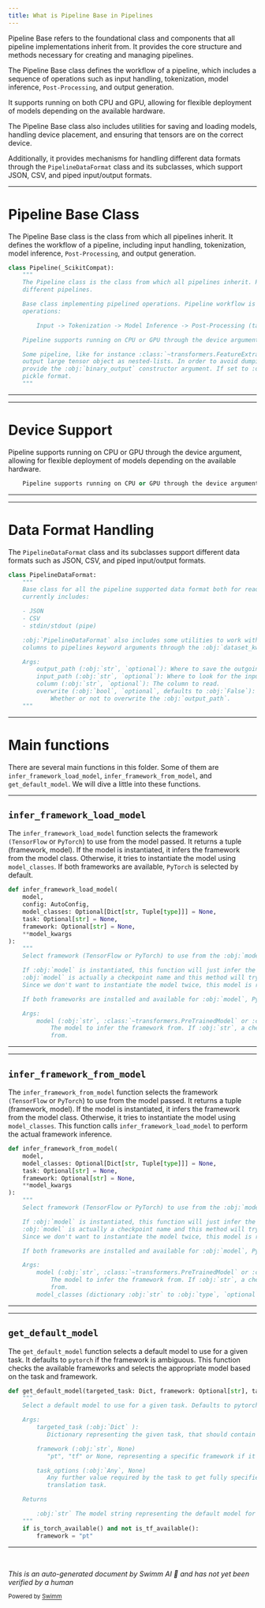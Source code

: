 ```yaml
---
title: What is Pipeline Base in Pipelines
---
```

Pipeline Base refers to the foundational class and components that all pipeline implementations inherit from. It provides the core structure and methods necessary for creating and managing pipelines.

The Pipeline Base class defines the workflow of a pipeline, which includes a sequence of operations such as input handling, tokenization, model inference, <SwmToken path="src/transformers/pipelines/base.py" pos="596:15:17" line-data="        Input -&gt; Tokenization -&gt; Model Inference -&gt; Post-Processing (task dependent) -&gt; Output">`Post-Processing`</SwmToken>, and output generation.

It supports running on both CPU and GPU, allowing for flexible deployment of models depending on the available hardware.

The Pipeline Base class also includes utilities for saving and loading models, handling device placement, and ensuring that tensors are on the correct device.

Additionally, it provides mechanisms for handling different data formats through the <SwmToken path="src/transformers/pipelines/base.py" pos="292:2:2" line-data="class PipelineDataFormat:">`PipelineDataFormat`</SwmToken> class and its subclasses, which support JSON, CSV, and piped input/output formats.

<SwmSnippet path="/src/transformers/pipelines/base.py" line="588">

---

# Pipeline Base Class

The Pipeline Base class is the class from which all pipelines inherit. It defines the workflow of a pipeline, including input handling, tokenization, model inference, <SwmToken path="src/transformers/pipelines/base.py" pos="596:15:17" line-data="        Input -&gt; Tokenization -&gt; Model Inference -&gt; Post-Processing (task dependent) -&gt; Output">`Post-Processing`</SwmToken>, and output generation.

```python
class Pipeline(_ScikitCompat):
    """
    The Pipeline class is the class from which all pipelines inherit. Refer to this class for methods shared across
    different pipelines.

    Base class implementing pipelined operations. Pipeline workflow is defined as a sequence of the following
    operations:

        Input -> Tokenization -> Model Inference -> Post-Processing (task dependent) -> Output

    Pipeline supports running on CPU or GPU through the device argument (see below).

    Some pipeline, like for instance :class:`~transformers.FeatureExtractionPipeline` (:obj:`'feature-extraction'` )
    output large tensor object as nested-lists. In order to avoid dumping such large structure as textual data we
    provide the :obj:`binary_output` constructor argument. If set to :obj:`True`, the output will be stored in the
    pickle format.
    """
```

---

</SwmSnippet>

<SwmSnippet path="/src/transformers/pipelines/base.py" line="598">

---

# Device Support

Pipeline supports running on CPU or GPU through the device argument, allowing for flexible deployment of models depending on the available hardware.

```python
    Pipeline supports running on CPU or GPU through the device argument (see below).

```

---

</SwmSnippet>

<SwmSnippet path="/src/transformers/pipelines/base.py" line="292">

---

# Data Format Handling

The <SwmToken path="src/transformers/pipelines/base.py" pos="292:2:2" line-data="class PipelineDataFormat:">`PipelineDataFormat`</SwmToken> class and its subclasses support different data formats such as JSON, CSV, and piped input/output formats.

```python
class PipelineDataFormat:
    """
    Base class for all the pipeline supported data format both for reading and writing. Supported data formats
    currently includes:

    - JSON
    - CSV
    - stdin/stdout (pipe)

    :obj:`PipelineDataFormat` also includes some utilities to work with multi-columns like mapping from datasets
    columns to pipelines keyword arguments through the :obj:`dataset_kwarg_1=dataset_column_1` format.

    Args:
        output_path (:obj:`str`, `optional`): Where to save the outgoing data.
        input_path (:obj:`str`, `optional`): Where to look for the input data.
        column (:obj:`str`, `optional`): The column to read.
        overwrite (:obj:`bool`, `optional`, defaults to :obj:`False`):
            Whether or not to overwrite the :obj:`output_path`.
    """
```

---

</SwmSnippet>

# Main functions

There are several main functions in this folder. Some of them are <SwmToken path="src/transformers/pipelines/base.py" pos="53:2:2" line-data="def infer_framework_load_model(">`infer_framework_load_model`</SwmToken>, <SwmToken path="src/transformers/pipelines/base.py" pos="149:2:2" line-data="def infer_framework_from_model(">`infer_framework_from_model`</SwmToken>, and <SwmToken path="src/transformers/pipelines/base.py" pos="223:2:2" line-data="def get_default_model(targeted_task: Dict, framework: Optional[str], task_options: Optional[Any]) -&gt; str:">`get_default_model`</SwmToken>. We will dive a little into these functions.

<SwmSnippet path="/src/transformers/pipelines/base.py" line="53">

---

## <SwmToken path="src/transformers/pipelines/base.py" pos="53:2:2" line-data="def infer_framework_load_model(">`infer_framework_load_model`</SwmToken>

The <SwmToken path="src/transformers/pipelines/base.py" pos="53:2:2" line-data="def infer_framework_load_model(">`infer_framework_load_model`</SwmToken> function selects the framework <SwmToken path="src/transformers/pipelines/base.py" pos="62:5:6" line-data="    Select framework (TensorFlow or PyTorch) to use from the :obj:`model` passed. Returns a tuple (framework, model).">`(TensorFlow`</SwmToken> or <SwmToken path="src/transformers/pipelines/base.py" pos="62:10:10" line-data="    Select framework (TensorFlow or PyTorch) to use from the :obj:`model` passed. Returns a tuple (framework, model).">`PyTorch`</SwmToken>) to use from the model passed. It returns a tuple (framework, model). If the model is instantiated, it infers the framework from the model class. Otherwise, it tries to instantiate the model using <SwmToken path="src/transformers/pipelines/base.py" pos="56:1:1" line-data="    model_classes: Optional[Dict[str, Tuple[type]]] = None,">`model_classes`</SwmToken>. If both frameworks are available, <SwmToken path="src/transformers/pipelines/base.py" pos="62:10:10" line-data="    Select framework (TensorFlow or PyTorch) to use from the :obj:`model` passed. Returns a tuple (framework, model).">`PyTorch`</SwmToken> is selected by default.

```python
def infer_framework_load_model(
    model,
    config: AutoConfig,
    model_classes: Optional[Dict[str, Tuple[type]]] = None,
    task: Optional[str] = None,
    framework: Optional[str] = None,
    **model_kwargs
):
    """
    Select framework (TensorFlow or PyTorch) to use from the :obj:`model` passed. Returns a tuple (framework, model).

    If :obj:`model` is instantiated, this function will just infer the framework from the model class. Otherwise
    :obj:`model` is actually a checkpoint name and this method will try to instantiate it using :obj:`model_classes`.
    Since we don't want to instantiate the model twice, this model is returned for use by the pipeline.

    If both frameworks are installed and available for :obj:`model`, PyTorch is selected.

    Args:
        model (:obj:`str`, :class:`~transformers.PreTrainedModel` or :class:`~transformers.TFPreTrainedModel`):
            The model to infer the framework from. If :obj:`str`, a checkpoint name. The model to infer the framewrok
            from.
```

---

</SwmSnippet>

<SwmSnippet path="/src/transformers/pipelines/base.py" line="149">

---

## <SwmToken path="src/transformers/pipelines/base.py" pos="149:2:2" line-data="def infer_framework_from_model(">`infer_framework_from_model`</SwmToken>

The <SwmToken path="src/transformers/pipelines/base.py" pos="149:2:2" line-data="def infer_framework_from_model(">`infer_framework_from_model`</SwmToken> function selects the framework <SwmToken path="src/transformers/pipelines/base.py" pos="157:5:6" line-data="    Select framework (TensorFlow or PyTorch) to use from the :obj:`model` passed. Returns a tuple (framework, model).">`(TensorFlow`</SwmToken> or <SwmToken path="src/transformers/pipelines/base.py" pos="157:10:10" line-data="    Select framework (TensorFlow or PyTorch) to use from the :obj:`model` passed. Returns a tuple (framework, model).">`PyTorch`</SwmToken>) to use from the model passed. It returns a tuple (framework, model). If the model is instantiated, it infers the framework from the model class. Otherwise, it tries to instantiate the model using <SwmToken path="src/transformers/pipelines/base.py" pos="151:1:1" line-data="    model_classes: Optional[Dict[str, Tuple[type]]] = None,">`model_classes`</SwmToken>. This function calls <SwmToken path="src/transformers/pipelines/base.py" pos="53:2:2" line-data="def infer_framework_load_model(">`infer_framework_load_model`</SwmToken> to perform the actual framework inference.

```python
def infer_framework_from_model(
    model,
    model_classes: Optional[Dict[str, Tuple[type]]] = None,
    task: Optional[str] = None,
    framework: Optional[str] = None,
    **model_kwargs
):
    """
    Select framework (TensorFlow or PyTorch) to use from the :obj:`model` passed. Returns a tuple (framework, model).

    If :obj:`model` is instantiated, this function will just infer the framework from the model class. Otherwise
    :obj:`model` is actually a checkpoint name and this method will try to instantiate it using :obj:`model_classes`.
    Since we don't want to instantiate the model twice, this model is returned for use by the pipeline.

    If both frameworks are installed and available for :obj:`model`, PyTorch is selected.

    Args:
        model (:obj:`str`, :class:`~transformers.PreTrainedModel` or :class:`~transformers.TFPreTrainedModel`):
            The model to infer the framework from. If :obj:`str`, a checkpoint name. The model to infer the framewrok
            from.
        model_classes (dictionary :obj:`str` to :obj:`type`, `optional`):
```

---

</SwmSnippet>

<SwmSnippet path="/src/transformers/pipelines/base.py" line="223">

---

## <SwmToken path="src/transformers/pipelines/base.py" pos="223:2:2" line-data="def get_default_model(targeted_task: Dict, framework: Optional[str], task_options: Optional[Any]) -&gt; str:">`get_default_model`</SwmToken>

The <SwmToken path="src/transformers/pipelines/base.py" pos="223:2:2" line-data="def get_default_model(targeted_task: Dict, framework: Optional[str], task_options: Optional[Any]) -&gt; str:">`get_default_model`</SwmToken> function selects a default model to use for a given task. It defaults to <SwmToken path="src/transformers/pipelines/base.py" pos="225:26:26" line-data="    Select a default model to use for a given task. Defaults to pytorch if ambiguous.">`pytorch`</SwmToken> if the framework is ambiguous. This function checks the available frameworks and selects the appropriate model based on the task and framework.

```python
def get_default_model(targeted_task: Dict, framework: Optional[str], task_options: Optional[Any]) -> str:
    """
    Select a default model to use for a given task. Defaults to pytorch if ambiguous.

    Args:
        targeted_task (:obj:`Dict` ):
           Dictionary representing the given task, that should contain default models

        framework (:obj:`str`, None)
           "pt", "tf" or None, representing a specific framework if it was specified, or None if we don't know yet.

        task_options (:obj:`Any`, None)
           Any further value required by the task to get fully specified, for instance (SRC, TGT) languages for
           translation task.

    Returns

        :obj:`str` The model string representing the default model for this pipeline
    """
    if is_torch_available() and not is_tf_available():
        framework = "pt"
```

---

</SwmSnippet>

&nbsp;

*This is an auto-generated document by Swimm AI 🌊 and has not yet been verified by a human*

<SwmMeta version="3.0.0" repo-id="Z2l0aHViJTNBJTNBdHJhbnNmb3JtZXJzJTNBJTNBc2h1anV1dQ==" repo-name="transformers"><sup>Powered by [Swimm](/)</sup></SwmMeta>

